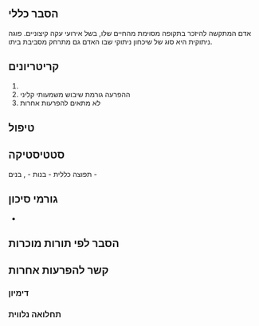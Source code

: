 ## הסבר כללי 
אדם המתקשה להיזכר בתקופה מסוימת מהחיים שלו, בשל אירועי עקה קיצוניים. פוגה ניתוקית היא סוג של שיכחון ניתוקי שבו האדם גם מתרחק מסביבת ביתו.

## קריטריונים
1. 
2. ההפרעה גורמת שיבוש משמעותי קליני
3. לא מתאים להפרעות אחרות
## טיפול

## סטטיסטיקה
תפוצה כללית - 
בנות - , בנים - 
## גורמי סיכון
* 
## הסבר לפי תורות מוכרות


## קשר להפרעות אחרות

### דימיון
### תחלואה נלווית
